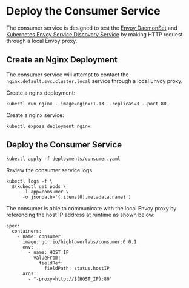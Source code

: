 # Deploy the Consumer Service

The consumer service is designed to test the [Envoy DaemonSet](deploy-envoy-daemonset.md) and [Kubernetes Envoy Service Discovery Service](deploy-kubernetes-envoy-sds.md) by making HTTP request through a local Envoy proxy.

## Create an Nginx Deployment

The consumer service will attempt to contact the `nginx.default.svc.cluster.local` service through a local Envoy proxy.

Create a nginx deployment:

```
kubectl run nginx --image=nginx:1.13 --replicas=3 --port 80
```

Create a nginx service:

```
kubectl expose deployment nginx 
```

## Deploy the Consumer Service

```
kubectl apply -f deployments/consumer.yaml
```

Review the consumer service logs

```
kubectl logs -f \
  $(kubectl get pods \
      -l app=consumer \
      -o jsonpath='{.items[0].metadata.name}')
```

The consumer is able to communicate with the local Envoy proxy by referencing the host IP address at runtime as shown below:

```
spec:
  containers:
    - name: consumer
      image: gcr.io/hightowerlabs/consumer:0.0.1
      env:
        - name: HOST_IP
          valueFrom:
            fieldRef:
              fieldPath: status.hostIP
      args:
        - "-proxy=http://$(HOST_IP):80"
```
